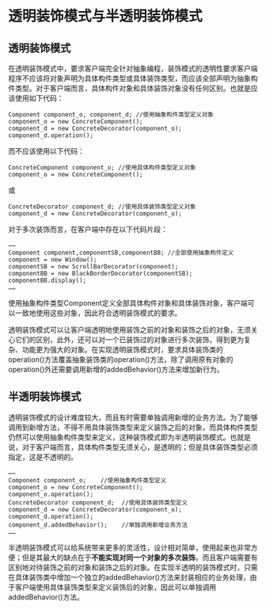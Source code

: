 # 透明装饰模式与半透明装饰模式
## 透明装饰模式
在透明装饰模式中，要求客户端完全针对抽象编程，装饰模式的透明性要求客户端程序不应该将对象声明为具体构件类型或具体装饰类型，而应该全部声明为抽象构件类型。对于客户端而言，具体构件对象和具体装饰对象没有任何区别。也就是应该使用如下代码：
```
Component component_o, component_d; //使用抽象构件类型定义对象
component_o = new ConcreteComponent();
component_d = new ConcreteDecorator(component_o);
component_d.operation();
```
而不应该使用以下代码：
```
ConcreteComponent component_o; //使用具体构件类型定义对象
component_o = new ConcreteComponent();
```
或
```
ConcreteDecorator component_d; //使用具体装饰类型定义对象
component_d = new ConcreteDecorator(component_o);
```
对于多次装饰而言，在客户端中存在以下代码片段：
```
……
Component component,componentSB,componentBB; //全部使用抽象构件定义
component = new Window();
componentSB = new ScrollBarDecorator(component);
componentBB = new BlackBorderDecorator(componentSB);
componentBB.display();
……
```
使用抽象构件类型Component定义全部具体构件对象和具体装饰对象，客户端可以一致地使用这些对象，因此符合透明装饰模式的要求。

透明装饰模式可以让客户端透明地使用装饰之前的对象和装饰之后的对象，无须关心它们的区别，此外，还可以对一个已装饰过的对象进行多次装饰，得到更为复杂、功能更为强大的对象。在实现透明装饰模式时，要求具体装饰类的operation()方法覆盖抽象装饰类的operation()方法，除了调用原有对象的operation()外还需要调用新增的addedBehavior()方法来增加新行为。

## 半透明装饰模式
透明装饰模式的设计难度较大，而且有时需要单独调用新增的业务方法。为了能够调用到新增方法，不得不用具体装饰类型来定义装饰之后的对象，而具体构件类型仍然可以使用抽象构件类型来定义，这种装饰模式即为半透明装饰模式。也就是说，对于客户端而言，具体构件类型无须关心，是透明的；但是具体装饰类型必须指定，这是不透明的。
```
……
Component component_o;    //使用抽象构件类型定义
component_o = new ConcreteComponent();
component_o.operation();
ConcreteDecorator component_d;  //使用具体装饰类型定义
component_d = new ConcreteDecorator(component_o);
component_d.operation();
component_d.addedBehavior();    //单独调用新增业务方法
……
```
半透明装饰模式可以给系统带来更多的灵活性，设计相对简单，使用起来也非常方便；但是其最大的缺点在于**不能实现对同一个对象的多次装饰**，而且客户端需要有区别地对待装饰之前的对象和装饰之后的对象。在实现半透明的装饰模式时，只需在具体装饰类中增加一个独立的addedBehavior()方法来封装相应的业务处理，由于客户端使用具体装饰类型来定义装饰后的对象，因此可以单独调用addedBehavior()方法。